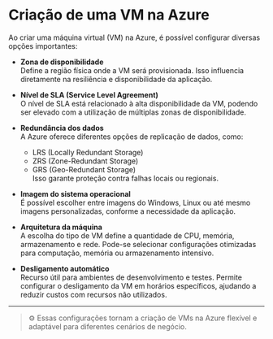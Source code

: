 # Criação de uma VM na Azure

Ao criar uma máquina virtual (VM) na Azure, é possível configurar diversas opções importantes:

- **Zona de disponibilidade**  
  Define a região física onde a VM será provisionada. Isso influencia diretamente na resiliência e disponibilidade da aplicação.

- **Nível de SLA (Service Level Agreement)**  
  O nível de SLA está relacionado à alta disponibilidade da VM, podendo ser elevado com a utilização de múltiplas zonas de disponibilidade.

- **Redundância dos dados**  
  A Azure oferece diferentes opções de replicação de dados, como:
  - LRS (Locally Redundant Storage)
  - ZRS (Zone-Redundant Storage)
  - GRS (Geo-Redundant Storage)  
  Isso garante proteção contra falhas locais ou regionais.

- **Imagem do sistema operacional**  
  É possível escolher entre imagens do Windows, Linux ou até mesmo imagens personalizadas, conforme a necessidade da aplicação.

- **Arquitetura da máquina**  
  A escolha do tipo de VM define a quantidade de CPU, memória, armazenamento e rede. Pode-se selecionar configurações otimizadas para computação, memória ou armazenamento intensivo.

- **Desligamento automático**  
  Recurso útil para ambientes de desenvolvimento e testes. Permite configurar o desligamento da VM em horários específicos, ajudando a reduzir custos com recursos não utilizados.

---

> ⚙️ Essas configurações tornam a criação de VMs na Azure flexível e adaptável para diferentes cenários de negócio.
